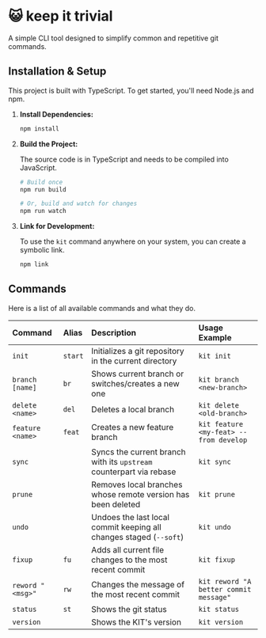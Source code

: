 # 😺 keep it trivial

A simple CLI tool designed to simplify common and repetitive git commands.

## Installation & Setup

This project is built with TypeScript. To get started, you'll need Node.js and npm.

1.  **Install Dependencies:**

    ```bash
    npm install
    ```

2.  **Build the Project:**

    The source code is in TypeScript and needs to be compiled into JavaScript.

    ```bash
    # Build once
    npm run build

    # Or, build and watch for changes
    npm run watch
    ```

3.  **Link for Development:**

    To use the `kit` command anywhere on your system, you can create a symbolic link.

    ```bash
    npm link
    ```

## Commands

Here is a list of all available commands and what they do.

| Command          | Alias   | Description                                                         | Usage Example                          |
| :--------------- | :------ | :------------------------------------------------------------------ | :------------------------------------- |
| `init`           | `start` | Initializes a git repository in the current directory               | `kit init`                             |
| `branch [name]`  | `br`    | Shows current branch or switches/creates a new one                  | `kit branch <new-branch>`              |
| `delete <name>`  | `del`   | Deletes a local branch                                              | `kit delete <old-branch>`              |
| `feature <name>` | `feat`  | Creates a new feature branch                                        | `kit feature <my-feat> --from develop` |
| `sync`           |         | Syncs the current branch with its `upstream` counterpart via rebase | `kit sync`                             |
| `prune`          |         | Removes local branches whose remote version has been deleted        | `kit prune`                            |
| `undo`           |         | Undoes the last local commit keeping all changes staged (`--soft`)  | `kit undo`                             |
| `fixup`          | `fu`    | Adds all current file changes to the most recent commit             | `kit fixup`                            |
| `reword "<msg>"` | `rw`    | Changes the message of the most recent commit                       | `kit reword "A better commit message"` |
| `status`         | `st`    | Shows the git status                                                | `kit status`                           |
| `version`        |         | Shows the KIT's version                                             | `kit version`                          |
